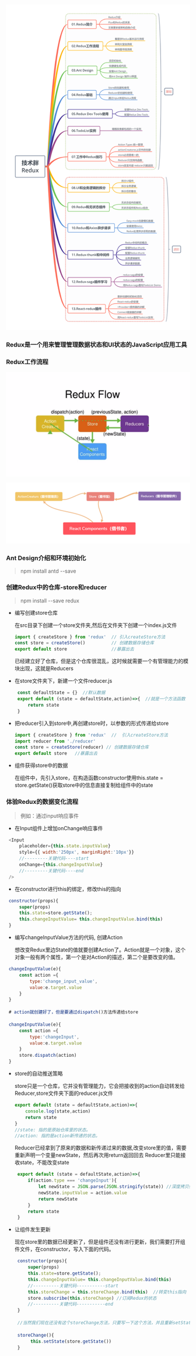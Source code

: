 ![avatar](./image/Redux_list.png)

### Redux是一个用来管理管理数据状态和UI状态的JavaScript应用工具

### Redux工作流程

![avatar](./image/Redux_flow.png)

![avatar](./image/redux_flow_book.png)

### Ant Design介绍和环境初始化
 
 > npm install antd --save
 
### 创建Redux中的仓库-store和reducer

 > npm install --save redux
 
 - 编写创建store仓库
 
   在src目录下创建一个store文件夹,然后在文件夹下创建一个index.js文件
   ```js
   import { createStore } from 'redux'  // 引入createStore方法
   const store = createStore()          // 创建数据存储仓库
   export default store                 //暴露出去
   ```
   已经建立好了仓库，但是这个仓库很混乱，这时候就需要一个有管理能力的模块出现，这就是Reducers
 
 - 在store文件夹下，新建一个文件reducer.js
   ```js
    const defaultState = {}  //默认数据
    export default (state = defaultState,action)=>{  //就是一个方法函数
        return state
    }
   ```
   
 - 把reducer引入到store中,再创建store时，以参数的形式传递给store
   ```js
   import { createStore } from 'redux'  //  引入createStore方法
   import reducer from './reducer'    
   const store = createStore(reducer) // 创建数据存储仓库
   export default store   //暴露出去
   ```
   
 - 组件获得store中的数据
   
   在组件中，先引入store，在构造函数constructor使用this.state = store.getState()获取store中的信息直接复制给组件中的state
   
### 体验Redux的数据变化流程

 > 例如：通过input响应事件
 
 - 在Input组件上增加onChange响应事件
 
 ```js
  <Input 
      placeholder={this.state.inputValue} 
      style={{ width:'250px', marginRight:'10px'}}
      //---------关键代码----start
      onChange={this.changeInputValue}
      //---------关键代码----end
  />
 ```
 
 - 在constructor进行this的绑定，修改this的指向
 ```js
  constructor(props){
      super(props)
      this.state=store.getState();
      this.changeInputValue= this.changeInputValue.bind(this)
  }
 ```
 
 - 编写changeInputValue方法的代码, 创建Action
 
   想改变Redux里边State的值就要创建Action了。Action就是一个对象，这个对象一般有两个属性，第一个是对Action的描述，第二个是要改变的值。
 ```js
  changeInputValue(e){
      const action ={
          type:'change_input_value',
          value:e.target.value
      }
  }
  
  # action就创建好了，但是要通过dispatch()方法传递给store
  
  changeInputValue(e){
      const action ={
          type:'changeInput',
          value:e.target.value
      }
      store.dispatch(action)
  }
 ```
 
 - store的自动推送策略
 
   store只是一个仓库，它并没有管理能力，它会把接收到的action自动转发给Reducer,store文件夹下面的reducer.js文件
   
   ```js
   export default (state = defaultState,action)=>{
       console.log(state,action)
       return state
   }
   //state: 指的是原始仓库里的状态。
   //action: 指的是action新传递的状态。
   ```
   
   Reducer已经拿到了原来的数据和新传递过来的数据,改变store里的值，需要重新声明一个变量newState，然后再次用return返回回去
   Reducer里只能接收state，不能改变state
   
   ```js
    export default (state = defaultState,action)=>{
        if(action.type === 'changeInput'){
            let newState = JSON.parse(JSON.stringify(state)) //深度拷贝state
            newState.inputValue = action.value
            return newState
        }
        return state
    }

   ```
   
 - 让组件发生更新
   
   现在store里的数据已经更新了，但是组件还没有进行更新，我们需要打开组件文件，在constructor，写入下面的代码。
   
   ```js
    constructor(props){
        super(props)
        this.state=store.getState();
        this.changeInputValue= this.changeInputValue.bind(this)
        //----------关键代码-----------start
        this.storeChange = this.storeChange.bind(this)  //转变this指向
        store.subscribe(this.storeChange) //订阅Redux的状态
        //----------关键代码-----------end
    }
 
    //当然我们现在还没有这个storeChange方法，只要写一下这个方法，并且重新setState一次就可以实现组件也是变化的。在代码的最下方，编写storeChange方法。

    storeChange(){
         this.setState(store.getState())
    }
 
   ```
 